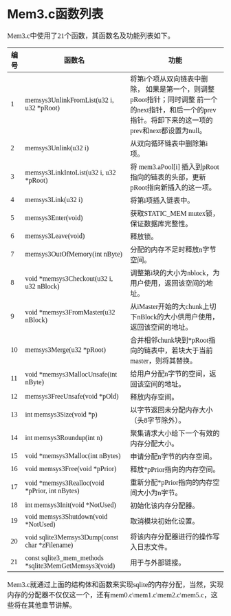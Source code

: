 # Mem3.c函数列表
<font face="微软雅黑" size="3px">

Mem3.c中使用了21个函数，其函数名及功能列表如下。

|编号|函数名|功能
| -- | -- | -- |
|1|memsys3UnlinkFromList(u32 i, u32 *pRoot)|将第i个项从双向链表中删除， 如果是第一个，则调整pRoot指针；同时调整 前一个的next指针，和后一个的prev指针。将卸下来的这一项的prev和next都设置为null。
|2|memsys3Unlink(u32 i)|从双向循环链表中删除第i项。
|3|memsys3LinkIntoList(u32 i, u32 *pRoot)|将 mem3.aPool[i] 插入到pRoot指向的链表的头部，更新pRoot指向新插入的这一项。
|4|memsys3Link(u32 i)|将第i项插入链表中。
|5|memsys3Enter(void)|获取STATIC_MEM mutex锁，保证数据库完整性。
|6|memsys3Leave(void)|释放锁。
|7|memsys3OutOfMemory(int nByte)|分配的内存不足时释放n字节空间。
|8|void *memsys3Checkout(u32 i, u32 nBlock)|调整第i块的大小为nblock，为用户使用，返回该空间的地址。
|9|void *memsys3FromMaster(u32 nBlock)|从iMaster开始的大chunk上切下nBlock的大小供用户使用，返回该空间的地址。
|10| memsys3Merge(u32 *pRoot)|合并相邻chunk块到*pRoot指向的链表中，若块大于当前master，则将其替换。
|11|void *memsys3MallocUnsafe(int nByte)|给用户分配n字节的空间，返回该空间的地址。
|12|memsys3FreeUnsafe(void *pOld)|释放内存空间。
|13|int memsys3Size(void *p)|以字节返回未分配内存大小（头8字节除外）。
|14|int memsys3Roundup(int n)|聚集请求大小给下一个有效的内存分配大小。
|15|void *memsys3Malloc(int nBytes)|申请分配n字节的内存空间。
|16|void memsys3Free(void *pPrior)|释放*pPrior指向的内存空间。
|17|void *memsys3Realloc(void *pPrior, int nBytes)|重新分配*pPrior指向的内存空间大小为n字节。
|18|int memsys3Init(void *NotUsed)|初始化该内存分配器。
|19|void memsys3Shutdown(void *NotUsed)|取消模块初始化设置。
|20|void sqlite3Memsys3Dump(const char *zFilename)|将该内存分配器进行的操作写入日志文件。
|21|const sqlite3_mem_methods *sqlite3MemGetMemsys3(void)|用于与外部链接。

Mem3.c就通过上面的结构体和函数来实现sqlite的内存分配，当然，实现内存的分配器不仅仅这一个，还有mem0.c\mem1.c\mem2.c\mem5.c，这些将在其他章节讲解。
